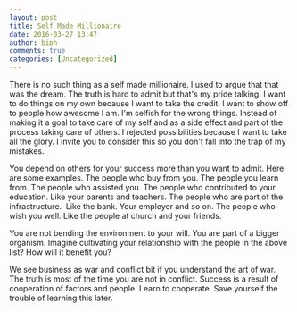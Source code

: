 ```yaml
---
layout: post
title: Self Made Millionaire
date: 2016-03-27 13:47
author: biph
comments: true
categories: [Uncategorized]
---
```

There is no such thing as a self made millionaire. I used to argue that that was the dream. The truth is hard to admit but that's my pride talking. I want to do things on my own because I want to take the credit. I want to show off to people how awesome I am. I'm selfish for the wrong things. Instead of making it a goal to take care of my self and as a side effect and part of the process taking care of others. I rejected possibilities because I want to take all the glory. I invite you to consider this so you don't fall into the trap of my mistakes. 

You depend on others for your success more than you want to admit. Here are some examples.
The people who buy from you. 
The people you learn from. 
The people who assisted you. 
The people who contributed to your education. Like your parents and teachers. 
The people who are part of the infrastructure.&nbsp; Like the bank. Your employer and so on. 
The people who wish you well. Like the people at church and your friends. 

You are not bending the environment to your will. You are part of a bigger organism. 
Imagine cultivating your relationship with the people in the above list? 
How will it benefit you? 

We see business as war and conflict bit if you understand the art of war. The truth is most of the time you are not in conflict. Success is a result of cooperation of factors and people. Learn to cooperate. Save yourself the trouble of learning this later.
